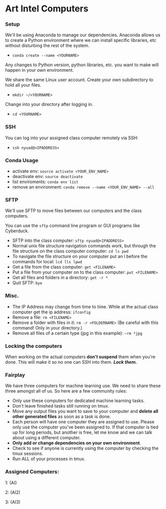 # Art Intel Computers

### Setup
<!--
We'll be using Anaconda to manage our dependencies. I've set up CUDA and Tensorflow already and made a base conda environment for you to build off of. You need to clone this environment into your own personal environment:
- `conda create --name <YOURNAME> --clone tensorflow`
-->

We'll be using Anaconda to manage our dependencies. Anaconda allows us to create
a Python environment where we can install specific libraries, etc without disturbing
the rest of the system.
- `conda create --name <YOURNAME>`

Any changes to Python version, python libraries, etc. you want to make will happen in your own environment.

We share the same Linux user account. Create your own subdirectory to hold all your files.
- `mkdir ~/<YOURNAME>`

Change into your directory after logging in.
- `cd <YOURNAME>`

### SSH
You can log into your assigned class computer remotely via SSH:
- `ssh nyuad@<IPADDRESS>`

<!--
### TMUX
We will use tmux for a detachable command line window. tmux commands:
- Check if there is another session running (list sessions): `tmux ls`
- Start a new session: `tmux new -s <YOURNAME>`
- Detach window (while in a session): `ctrl+b` then `d` 
- Reattach to a session: `tmux a -t <NAMEOFSESSION>`
- Kill a session: `tmux kill-session -t <NAMEOFSESSION>`
-->

### Conda Usage
- activate env: `source activate <YOUR_ENV_NAME>`
- deactivate env: `source deactivate`
- list enviroments: `conda env list`
- remove an environment: `conda remove --name <YOUR_ENV_NAME> --all`

### SFTP
We'll use SFTP to move files between our computers and the class computers.

You can use the `sftp` command line program or GUI programs like Cyberduck.

- SFTP into the class computer: `sftp nyuad@<IPADDRESS>`
- Normal unix file structure navigation commands work, but through the file structure on the class computer computer: `cd ls pwd`
- To navigate the file structure on your computer put an l before the commands for local: `lcd lls lpwd`
- Get a file from the class computer: `get <FILENAME>`
- Put a file from your computer on to the class computer: `put <FILENAME>`
- Get all files and folders in a directory: `get -r *`
- Quit SFTP: `bye`

### Misc.
- The IP Address may change from time to time. While at the actual class computer get the ip address: `ifconfig`
- Remove a file: `rm <FILENAME>`
- Remove a folder with files in it: `rm -r <FOLDERNAME>` (Be careful with this command! Only in your directory.)
- Remove all files of a certain type (jpg in this example): `~rm *jpg`

### Locking the computers
When working on the actual computers **don't suspend** them when you're done. This will make it so no one can SSH into them. ***Lock them.***

### Fairplay
We have three computers for machine learning use. We need to share these three amongst all of us. So here are a few community rules:
- Only use these computers for dedicated machine learning tasks.
- Don't leave finished tasks still running on tmux.
- Move any output files you want to save to your computer and **delete all other generated files** as soon as a task is done.
- Each person will have one computer they are assigned to use. Please only use the computer you've been assigned to. If that computer is tied up for long periods, but another is free, let me know and we can talk about using a different computer.
- **Only add or change dependencies on your own environment**.
- Check to see if anyone is currently using the computer by checking the tmux sessions.
- Run ALL of your processes in tmux.

### Assigned Computers:
1: (AI)


2: (AI2)


3: (AI3)
